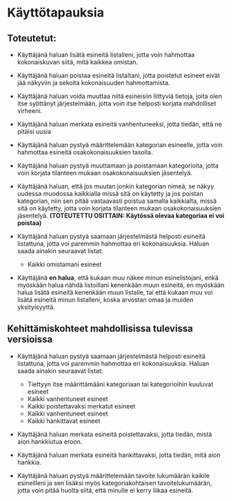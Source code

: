 # Käyttötapauksia

## Toteutetut:

- Käyttäjänä haluan lisätä esineitä listalleni, jotta voin hahmottaa kokonaiskuvan siitä, mitä kaikkea omistan.

- Käyttäjänä haluan poistaa esineitä listaltani, jotta poistetut esineet eivät jää näkyviin ja sekoita kokonaisuuden hahmottamista.

- Käyttäjänä haluan voida muuttaa niitä esineisiin liittyviä tietoja, joita olen itse syöttänyt järjestelmään, jotta voin itse helposti korjata mahdolliset virheeni.

- Käyttäjänä haluan merkata esineitä vanhentuneeksi, jotta tiedän, että ne pitäisi uusia

- Käyttäjänä haluan pystyä määrittelemään kategorian esineelle, jotta voin hahmottaa esineitä osakokonaisuuksien tasolla.

- Käyttäjänä haluan pystyä muuttamaan ja poistamaan kategorioita, jotta voin korjata tilanteen mukaan osakokonaisuuksien jäsentelyä.

- Käyttäjänä haluan, että jos muutan jonkin kategorian nimeä, se näkyy uudessa muodossa kaikkialla missä sitä on käytetty ja jos poistan kategorian, niin sen pitää vastaavasti poistua samalla kaikkialta, missä sitä on käytetty, jotta voin korjata tilanteen mukaan osakokonaisuuksien jäsentelyä. **(TOTEUTETTU OSITTAIN: Käytössä olevaa kategoriaa ei voi poistaa)**

- Käyttäjänä haluan pystyä saamaan järjestelmästä helposti esineitä listattuna, jotta voi paremmin hahmottaa eri kokonaisuuksia. Haluan saada ainakin seuraavat listat:
    - Kaikki omistamani esineet


- Käyttäjänä **en halua**, että kukaan muu näkee minun esinelistojani, enkä myöskään halua nähdä listoillani kenenkään muun esineitä, en myöskään halua lisätä esineitä kenenkään muun listalle, tai että kukaan muu voi lisätä esineitä minun listalleni, koska arvostan omaa ja muiden yksityisyyttä.

## Kehittämiskohteet mahdollisissa tulevissa versioissa

- Käyttäjänä haluan pystyä saamaan järjestelmästä helposti esineitä listattuna, jotta voi paremmin hahmottaa eri kokonaisuuksia. Haluan saada ainakin seuraavat listat:
    - Tiettyyn itse määrittämääni kategoriaan tai kategorioihin kuuluvat esineet
    - Kaikki vanhentuneet esineet
    - Kaikki poistettavaksi merkatut esineet
    - Kaikki vanhentuneet esineet
    - Kaikki hankittavat esineet

- Käyttäjänä haluan merkata esineitä poistettavaksi, jotta tiedän, mistä aion hankkiutua eroon.

- Käyttäjänä haluan merkata esineitä hankittavaksi, jotta tiedän, mitä aion hankkia.

- Käyttäjänä haluan pystyä määrittelemään tavoite lukumäärän kaikile esineilleni ja sen lisäksi myös kategoriakohtaisen tavoitelukumäärän, jotta voin pitää huolta siitä, että minulle ei kerry liikaa esineitä.
